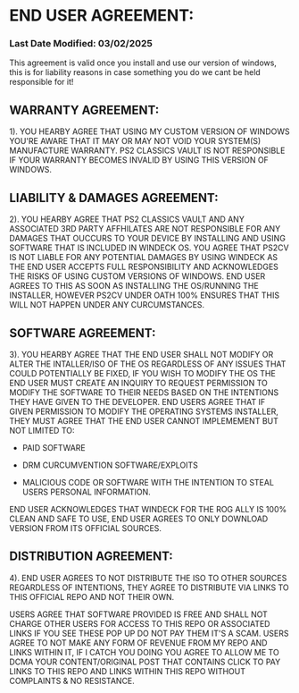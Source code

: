 # END USER AGREEMENT:
### Last Date Modified: 03/02/2025

This agreement is valid once you install and use our version of windows, this is for liability reasons in case something you do we cant be held responsible for it!

## WARRANTY AGREEMENT:
1). YOU HEARBY AGREE THAT USING MY CUSTOM VERSION OF WINDOWS YOU'RE AWARE THAT IT MAY OR MAY NOT VOID YOUR SYSTEM(S) MANUFACTURE WARRANTY. PS2 CLASSICS VAULT IS NOT RESPONSIBLE IF YOUR WARRANTY BECOMES INVALID BY USING THIS VERSION OF WINDOWS.

## LIABILITY & DAMAGES AGREEMENT:
2). YOU HEARBY AGREE THAT PS2 CLASSICS VAULT AND ANY ASSOCIATED 3RD PARTY AFFHILATES ARE NOT RESPONSIBLE FOR ANY DAMAGES THAT OUCCURS TO YOUR DEVICE BY INSTALLING AND USING SOFTWARE THAT IS INCLUDED IN WINDECK OS. YOU AGREE THAT PS2CV IS NOT LIABLE FOR ANY POTENTIAL DAMAGES BY USING WINDECK AS THE END USER ACCEPTS FULL RESPONSIBILITY AND ACKNOWLEDGES THE RISKS OF USING CUSTOM VERSIONS OF WINDOWS. END USER AGREES TO THIS AS SOON AS INSTALLING THE OS/RUNNING THE INSTALLER, HOWEVER PS2CV UNDER OATH 100% ENSURES THAT THIS WILL NOT HAPPEN UNDER ANY CURCUMSTANCES.

##  SOFTWARE AGREEMENT:
3). YOU HEARBY AGREE THAT THE END USER SHALL NOT MODIFY OR ALTER THE INTALLER/ISO OF THE OS REGARDLESS OF ANY ISSUES THAT COULD POTENTIALLY BE FIXED, IF YOU WISH TO MODIFY THE OS THE END USER MUST CREATE AN INQUIRY TO REQUEST PERMISSION TO MODIFY THE SOFTWARE TO THEIR NEEDS BASED ON THE INTENTIONS THEY HAVE GIVEN TO THE DEVELOPER. END USERS AGREE THAT IF GIVEN PERMISSION TO MODIFY THE OPERATING SYSTEMS INSTALLER, THEY MUST AGREE THAT THE END USER CANNOT IMPLEMEMENT BUT NOT LIMITED TO:

- PAID SOFTWARE

- DRM CURCUMVENTION SOFTWARE/EXPLOITS

- MALICIOUS CODE OR SOFTWARE WITH THE INTENTION TO STEAL USERS PERSONAL INFORMATION.

END USER ACKNOWLEDGES THAT WINDECK FOR THE ROG ALLY IS 100% CLEAN AND SAFE TO USE, END USER AGREES TO ONLY DOWNLOAD VERSION FROM ITS OFFICIAL SOURCES.

## DISTRIBUTION AGREEMENT:
4). END USER AGREES TO NOT DISTRIBUTE THE ISO TO OTHER SOURCES REGARDLESS OF INTENTIONS, THEY AGREE TO DISTRIBUTE VIA LINKS TO THIS OFFICIAL REPO AND NOT THEIR OWN.

USERS AGREE THAT SOFTWARE PROVIDED IS FREE AND SHALL NOT CHARGE OTHER USERS FOR ACCESS TO THIS REPO OR ASSOCIATED LINKS IF YOU SEE THESE POP UP DO NOT PAY THEM IT'S A SCAM. USERS AGREE TO NOT MAKE ANY FORM OF REVENUE FROM MY REPO AND LINKS WITHIN IT, IF I CATCH YOU DOING YOU AGREE TO ALLOW ME TO DCMA YOUR CONTENT/ORIGINAL POST THAT CONTAINS CLICK TO PAY LINKS TO THIS REPO AND LINKS WITHIN THIS REPO WITHOUT COMPLAINTS & NO RESISTANCE.
